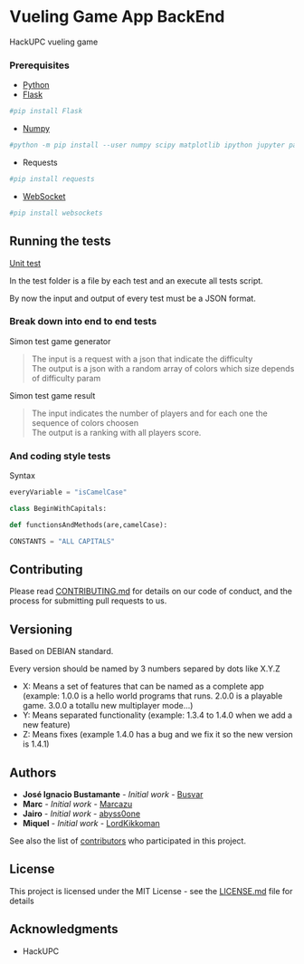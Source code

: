 # Vueling Game App BackEnd
HackUPC vueling game

### Prerequisites

- [Python](https://www.python.org/downloads/windows/)
- [Flask](https://www.python.org/downloads/windows/)
```Python
#pip install Flask
```
- [Numpy](https://scipy.org/install.html#pip-install)
```Bash
#python -m pip install --user numpy scipy matplotlib ipython jupyter pandas sympy nose
```
- Requests
```Python
#pip install requests
```
- [WebSocket](https://websockets.readthedocs.io/en/stable/intro.html)
```Python
#pip install websockets
```

## Running the tests

[Unit test](https://docs.python.org/3/library/unittest.html)

In the test folder is a file by each test and an execute all tests script.

By now the input and output of every test must be a JSON format.

### Break down into end to end tests

Simon test game generator
> The input is a request with a json that indicate the difficulty <br>
> The output is a json with a random array of colors which size depends of difficulty param

Simon test game result
> The input indicates the number of players and for each one the sequence of colors choosen <br>
> The output is a ranking with all players score.

### And coding style tests

Syntax
```Python
everyVariable = "isCamelCase"

class BeginWithCapitals:

def functionsAndMethods(are,camelCase):

CONSTANTS = "ALL CAPITALS"
```

## Contributing

Please read [CONTRIBUTING.md](https://gist.github.com/PurpleBooth/b24679402957c63ec426) for details on our code of conduct, and the process for submitting pull requests to us.

## Versioning

Based on DEBIAN standard.

Every version should be named by 3 numbers separed by dots like X.Y.Z
- X: Means a set of features that can be named as a complete app (example: 1.0.0 is a hello world programs that runs. 2.0.0 is a playable game. 3.0.0 a totallu new multiplayer mode...)  
- Y: Means separated functionality (example: 1.3.4 to 1.4.0 when we add a new feature)
- Z: Means fixes (example 1.4.0 has a bug and we fix it so the new version is 1.4.1)

## Authors

* **José Ignacio Bustamante** - *Initial work* - [Busvar](https://github.com/busvar)
* **Marc** - *Initial work* - [Marcazu](https://github.com/marcazu)
* **Jairo** - *Initial work* - [abyss0one](https://github.com/abyss0one)
* **Miquel** - *Initial work* - [LordKikkoman](https://github.com/LordKikkoman)


See also the list of [contributors](https://github.com/your/project/contributors) who participated in this project.

## License

This project is licensed under the MIT License - see the [LICENSE.md](LICENSE.md) file for details

## Acknowledgments

* HackUPC
